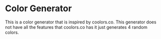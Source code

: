 # Color Generator
This is a color generator that is inspired by coolors.co.
This generator does not have all the features that coolors.co has it just generates 4 random colors.
